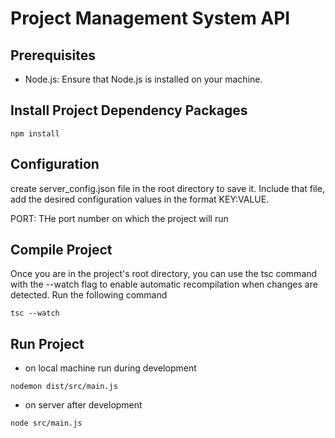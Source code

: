 # Project Management System API

## Prerequisites

- Node.js: Ensure that Node.js is installed on your machine.

## Install Project Dependency Packages

```
npm install
```

## Configuration

create server_config.json file in the root directory to save it. Include that file, add the desired configuration values in the format KEY:VALUE.

PORT: THe port number on which the project will run

## Compile Project

Once you are in the project's root directory, you can use the tsc command with the --watch flag to enable automatic recompilation when changes are detected. Run the following command

```
tsc --watch
```

## Run Project

- on local machine run during development

```
nodemon dist/src/main.js
```

- on server after development

```
node src/main.js
```
